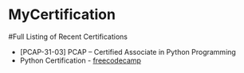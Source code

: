# MyCertification

#Full Listing of Recent Certifications

  - [PCAP-31-03] PCAP – Certified Associate in Python Programming
  - Python Certification - [freecodecamp](https://www.freecodecamp.org/learn)
